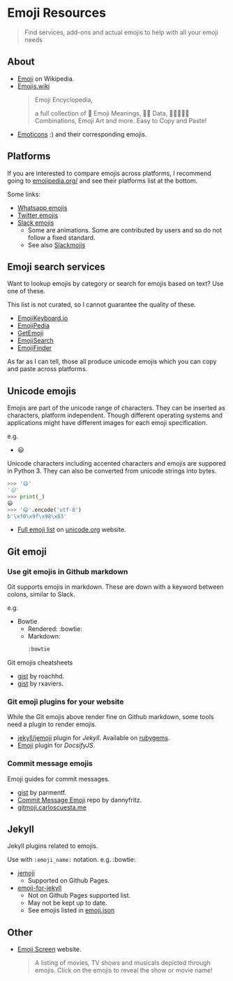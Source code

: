 # Emoji Resources
> Find services, add-ons and actual emojis to help with all your emoji needs


## About

- [Emoji](https://en.wikipedia.org/wiki/Emoji) on Wikipedia.
- [Emojis.wiki](https://emojis.wiki/)
    > Emoji Encyclopedia,
    >
    > a full collection of 📙 Emoji Meanings, 👨‍💻 Data, 🙅‍♀️🍕🍔🍟 Combinations, Emoji Art and more. Easy to Copy and Paste!
- [Emoticons](https://en.wikipedia.org/wiki/List_of_emoticons) :) and their corresponding emojis.


## Platforms

If you are interested to compare emojis across platforms, I recommend going to [emojipedia.org/](https://emojipedia.org/) and see their platforms list at the bottom.

Some links:

- [Whatsapp emojis](https://emojipedia.org/whatsapp/)
- [Twitter emojis](https://emojipedia.org/twitter/)
- [Slack emojis](https://emojipedia.org/slack/) 
    - Some are animations. Some are contributed by users and so do not follow a fixed standard.
    - See also [Slackmojis](https://slackmojis.com/)


## Emoji search services

Want to lookup emojis by category or search for emojis based on text? Use one of these.

This list is not curated, so I cannot guarantee the quality of these.

- [EmojiKeyboard.io](https://emojikeyboard.io/)
- [EmojiPedia](https://emojipedia.org/)
- [GetEmoji](https://getemoji.com/)
- [EmojiSearch](https://emojisearch.com/)
- [EmojiFinder](https://emojifinder.com/)

As far as I can tell, those all produce unicode emojis which you can copy and paste across platforms.


## Unicode emojis

Emojis are part of the unicode range of characters. They can be inserted as characters, platform independent. Though different operating systems and applications might have different images for each emoji specification.

e.g.

- 😃


Unicode characters including accented characters and emojis are suppored in Python 3. They can also be converted from unicode strings into bytes.

 ```python
 >>> '😃'
'😃'
>>> print(_)
😃
>>> '😃'.encode('utf-8')
b'\xf0\x9f\x98\x83'
```

- [Full emoji list](https://unicode.org/emoji/charts/full-emoji-list.html) on [unicode.org](https://unicode.org) website.


## Git emoji

### Use git emojis in Github markdown

Git supports emojis in markdown. These are down with a keyword between colons, similar to Slack. 

e.g.

- Bowtie
    - Rendered: :bowtie:
    - Markdown:
        ```markdown
        :bowtie
        ```

Git emojis cheatsheets

- [gist](https://gist.github.com/roachhd/1f029bd4b50b8a524f3c) by roachhd.
- [gist](https://gist.github.com/rxaviers/7360908) by rxaviers.

### Git emoji plugins for your website

While the Git emojis above render fine on Github markdown, some tools need a plugin to render emojis. 

- [jekyll/jemoji](https://github.com/jekyll/jemoji) plugin for _Jekyll_. Available on [rubygems](https://rubygems.org/gems/jemoji/).
- [Emoji](https://docsify.now.sh/en/plugins?id=emoji) plugin for _DocsifyJS_.

### Commit message emojis

Emoji guides for commit messages.

- [gist](https://gist.github.com/parmentf/035de27d6ed1dce0b36a) by parmentf.
- [Commit Message Emoji](https://github.com/dannyfritz/commit-message-emoji) repo by dannyfritz.
- [gitmoji.carloscuesta.me](https://gitmoji.carloscuesta.me)

## Jekyll

Jekyll plugins related to emojis.

Use with `:emoji_name:` notation. e.g. :bowtie:

- [jemoji](https://rubygems.org/gems/jemoji)
    - Supported on Github Pages.
- [emoji-for-jekyll](https://rubygems.org/gems/emoji_for_jekyll)
    - Not on Github Pages supported list.
    - May not be kept up to date.
    - See emojis listed in [emoji.json](https://github.com/yihangho/emoji-for-jekyll/blob/master/lib/emoji.json)

## Other

- [Emoji Screen](https://emojiscreen.com/) website. 
    > A listing of movies, TV shows and musicals depicted through emojis. Click on the emojis to reveal the show or movie name!
